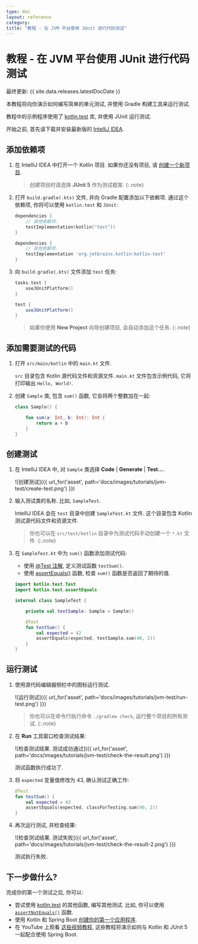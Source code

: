 ```yaml
---
type: doc
layout: reference
category:
title: "教程 - 在 JVM 平台使用 JUnit 进行代码测试"
---
```


# 教程 - 在 JVM 平台使用 JUnit 进行代码测试

最终更新: {{ site.data.releases.latestDocDate }}

本教程将向你演示如何编写简单的单元测试, 并使用 Gradle 构建工具来运行测试.

教程中的示例程序使用了 [kotlin.test](https://kotlinlang.org/api/latest/kotlin.test/index.html) 库, 并使用 JUnit 运行测试.

开始之前, 首先请下载并安装最新版的 [IntelliJ IDEA](https://www.jetbrains.com/idea/download/index.html).

## 添加依赖项

1. 在 IntelliJ IDEA 中打开一个 Kotlin 项目. 如果你还没有项目, 请 [创建一个新项目](jvm-get-started.html#create-an-application).

   > 创建项目时请选择 **JUnit 5** 作为测试框架.
   {:.note}

2. 打开 `build.gradle(.kts)` 文件, 并向 Gradle 配置添加以下依赖项. 通过这个依赖项, 你将可以使用 `kotlin.test` 和 `JUnit`:

   <div class="multi-language-sample" data-lang="kotlin">
   <div class="sample" markdown="1" mode="kotlin" theme="idea" data-lang="kotlin" data-highlight-only>
   
   ```kotlin
   dependencies {
       // 其他依赖项.
       testImplementation(kotlin("test"))
   }
   ```
   
   </div>
   </div>
   
   <div class="multi-language-sample" data-lang="groovy">
   <div class="sample" markdown="1" mode="groovy" theme="idea" data-lang="groovy">
   
   ```groovy
   dependencies {
       // 其他依赖项.
       testImplementation 'org.jetbrains.kotlin:kotlin-test'
   }
   ```
   
   </div>
   </div>

3. 向 `build.gradle(.kts)` 文件添加 `test` 任务:

   <div class="multi-language-sample" data-lang="kotlin">
   <div class="sample" markdown="1" mode="kotlin" theme="idea" data-lang="kotlin" data-highlight-only>
   
   ```kotlin
   tasks.test {
       useJUnitPlatform()
   }
   ```
   
   </div>
   </div>
   
   <div class="multi-language-sample" data-lang="groovy">
   <div class="sample" markdown="1" mode="groovy" theme="idea" data-lang="groovy">
   
   ```groovy
   test {
       useJUnitPlatform()
   }
   ```
   
   </div>
   </div>

   > 如果你使用 **New Project** 向导创建项目, 会自动添加这个任务.
   {:.note}

## 添加需要测试的代码

1. 打开 `src/main/kotlin` 中的 `main.kt` 文件.

   `src` 目录包含 Kotlin 源代码文件和资源文件. `main.kt` 文件包含示例代码, 它将打印输出 `Hello, World!`.

2. 创建 `Sample` 类, 包含 `sum()` 函数, 它会将两个整数加在一起:

   ```kotlin
   class Sample() {

       fun sum(a: Int, b: Int): Int {
           return a + b
       }
   }
   ```

## 创建测试

1. 在 IntelliJ IDEA 中, 对 `Sample` 类选择 **Code** \| **Generate** \| **Test...**.

   ![创建测试]({{ url_for('asset', path='docs/images/tutorials/jvm-test/create-test.png') }})

2. 输入测试类的名称. 比如, `SampleTest`.

   IntelliJ IDEA 会在 `test` 目录中创建 `SampleTest.kt` 文件. 这个目录包含 Kotlin 测试源代码文件和资源文件.

   > 你也可以在 `src/test/kotlin` 目录中为测试代码手动创建一个 `*.kt` 文件.
   {:.note}

3. 在 `SampleTest.kt` 中为 `sum()` 函数添加测试代码:

   * 使用 [@Test 注解](https://kotlinlang.org/api/latest/kotlin.test/kotlin.test/-test/index.html), 定义测试函数 `testSum()`.
   * 使用 [assertEquals()](https://kotlinlang.org/api/latest/kotlin.test/kotlin.test/assert-equals.html) 函数, 检查 `sum()` 函数是否返回了期待的值.

   ```kotlin
   import kotlin.test.Test
   import kotlin.test.assertEquals

   internal class SampleTest {

       private val testSample: Sample = Sample()

       @Test
       fun testSum() {
           val expected = 42
           assertEquals(expected, testSample.sum(40, 2))
       }
   }
   ```

## 运行测试

1. 使用源代码编辑器侧栏中的图标运行测试.

   ![运行测试]({{ url_for('asset', path='docs/images/tutorials/jvm-test/run-test.png') }})

   > 你也可以在命令行执行命令 `./gradlew check`, 运行整个项目的所有测试.
   {:.note}

2. 在 **Run** 工具窗口检查测试结果:

   ![检查测试结果. 测试成功通过]({{ url_for('asset', path='docs/images/tutorials/jvm-test/check-the-result.png') }})

   测试函数执行成功了.

3. 将 `expected` 变量值修改为 43, 确认测试正确工作:

   ```kotlin
   @Test
   fun testSum() {
       val expected = 43
       assertEquals(expected, classForTesting.sum(40, 2))
   }
   ```

4. 再次运行测试, 并检查结果:

   ![检查测试结果. 测试失败]({{ url_for('asset', path='docs/images/tutorials/jvm-test/check-the-result-2.png') }})

   测试执行失败.

## 下一步做什么?

完成你的第一个测试之后, 你可以:

* 尝试使用 [kotlin.test](https://kotlinlang.org/api/latest/kotlin.test/kotlin.test/) 的其他函数, 编写其他测试.
  比如, 你可以使用 [`assertNotEquals()`](https://kotlinlang.org/api/latest/kotlin.test/kotlin.test/assert-not-equals.html) 函数.
* 使用 Kotlin 和 Spring Boot [创建你的第一个应用程序](jvm-get-started-spring-boot.html).
* 在 YouTube 上观看 [这些视频教程](https://www.youtube.com/playlist?list=PL6gx4Cwl9DGDPsneZWaOFg0H2wsundyGr),
  这些教程将演示如何与 Kotlin 和 JUnit 5 一起配合使用 Spring Boot.
